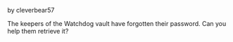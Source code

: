 by cleverbear57

The keepers of the Watchdog vault have forgotten their password. Can you help them retrieve it?
